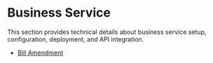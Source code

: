 # Business Service

This section provides technical details about business service setup, configuration, deployment, and API integration.

* [Bill Amendment](bill-amendment.md)

